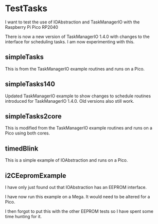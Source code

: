 # TestTasks

I want to test the use of IOAbstraction and TaskManagerIO with the Raspberry Pi Pico RP2040

There is now a new version of TaskManagerIO 1.4.0 with changes to the interface for scheduling tasks. I am now experimenting with this. 

## simpleTasks

This is from the TaskManagerIO example routines and runs on a Pico.

## simpleTasks140

Updated TaskManagerIO example to show changes to schedule routines introduced for TaskManagerIO 1.4.0. Old versions also still work.

## simpleTasks2core

This is modified from the TaskManagerIO example routines and runs on a Pico using both cores.

## timedBlink

This is a simple example of IOAbstraction and runs on a Pico.

## i2CEepromExample

I have only just found out that IOAbstraction has an EEPROM interface.

I have now run this example on a Mega. It would need to be altered for a Pico.

I then forgot to put this with the other EEPROM tests so I have spent some time hunting for it.


